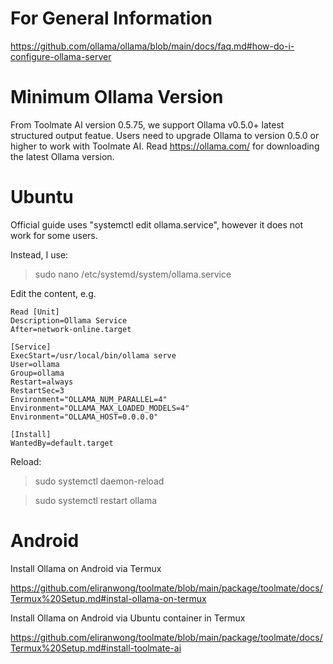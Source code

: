 # For General Information

https://github.com/ollama/ollama/blob/main/docs/faq.md#how-do-i-configure-ollama-server

# Minimum Ollama Version

From Toolmate AI version 0.5.75, we support Ollama v0.5.0+ latest structured output featue. Users need to upgrade Ollama to version 0.5.0 or higher to work with Toolmate AI.  Read https://ollama.com/ for downloading the latest Ollama version.

# Ubuntu

Official guide uses "systemctl edit ollama.service", however it does not work for some users.

Instead, I use:

> sudo nano /etc/systemd/system/ollama.service

Edit the content, e.g.

```
Read [Unit]
Description=Ollama Service
After=network-online.target

[Service]
ExecStart=/usr/local/bin/ollama serve
User=ollama
Group=ollama
Restart=always
RestartSec=3
Environment="OLLAMA_NUM_PARALLEL=4"
Environment="OLLAMA_MAX_LOADED_MODELS=4"
Environment="OLLAMA_HOST=0.0.0.0"

[Install]
WantedBy=default.target
```

Reload:

> sudo systemctl daemon-reload

> sudo systemctl restart ollama

# Android

Install Ollama on Android via Termux

https://github.com/eliranwong/toolmate/blob/main/package/toolmate/docs/Termux%20Setup.md#instal-ollama-on-termux

Install Ollama on Android via Ubuntu container in Termux

https://github.com/eliranwong/toolmate/blob/main/package/toolmate/docs/Termux%20Setup.md#install-toolmate-ai